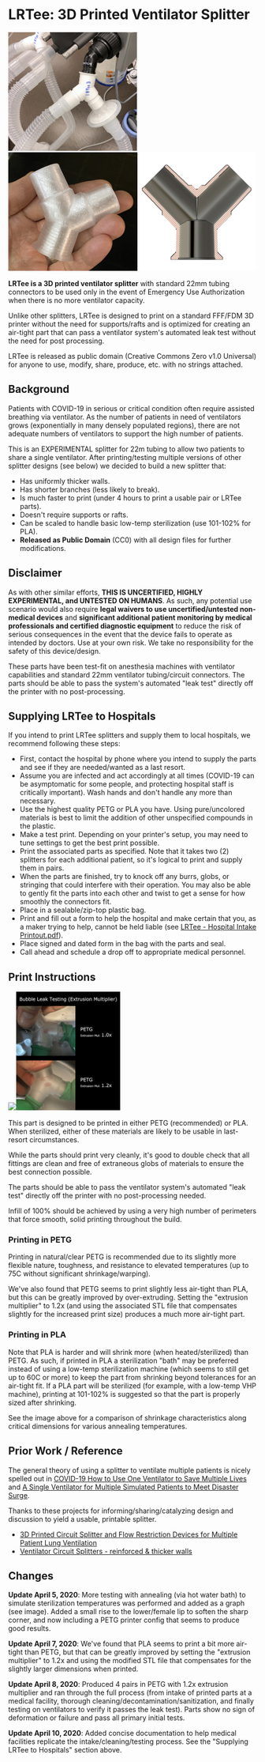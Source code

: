 # LRTee: 3D Printed Ventilator Splitter
<img src="./Images/LRTee_onMachine.JPG" style='max-height:240px;'/><img src="./Images/LRTee3_PETG.jpg" style='max-height:240px;'/><img src="./Images/LRTee3_CrossSection.png" style='max-height:240px;'/>

**LRTee is a 3D printed ventilator splitter** with standard 22mm tubing connectors to be used only in the event of Emergency Use Authorization when there is no more ventilator capacity.

Unlike other splitters, LRTee is designed to print on a standard FFF/FDM 3D printer without the need for supports/rafts and is optimized for creating an air-tight part that can pass a ventilator system's automated leak test without the need for post processing.

LRTee is released as public domain (Creative Commons Zero v1.0 Universal) for anyone to use, modify, share, produce, etc. with no strings attached.

## Background

Patients with COVID-19 in serious or critical condition often require assisted breathing via ventilator. As the number of patients in need of ventilators grows (exponentially in many densely populated regions), there are not adequate numbers of ventilators to support the high number of patients.

This is an EXPERIMENTAL splitter for 22m tubing to allow two patients to share a single ventilator. After printing/testing multiple versions of other splitter designs (see below) we decided to build a new splitter that:

* Has uniformly thicker walls.
* Has shorter branches (less likely to break).
* Is much faster to print (under 4 hours to print a usable pair or LRTee parts).
* Doesn't require supports or rafts.
* Can be scaled to handle basic low-temp sterilization (use 101-102% for PLA).
* **Released as Public Domain** (CC0) with all design files for further modifications.

## Disclaimer

As with other similar efforts, **THIS IS UNCERTIFIED, HIGHLY EXPERIMENTAL, and UNTESTED ON HUMANS**. As such, any potential use scenario would also require **legal waivers to use uncertified/untested non-medical devices** and **significant additional patient monitoring by medical professionals and certified diagnostic equipment** to reduce the risk of serious consequences in the event that the device fails to operate as intended by doctors. Use at your own risk. We take no responsibility for the safety of this device/design. 

These parts have been test-fit on anesthesia machines with ventilator capabilities and standard 22mm ventilator tubing/circuit connectors. The parts should be able to pass the system's automated "leak test" directly off the printer with no post-processing.

## Supplying LRTee to Hospitals

If you intend to print LRTee splitters and supply them to local hospitals, we recommend following these steps:

* First, contact the hospital by phone where you intend to supply the parts and see if they are needed/wanted as a last resort.
* Assume you are infected and act accordingly at all times (COVID-19 can be asymptomatic for some people, and protecting hospital staff is critically important). Wash hands and don't handle any more than necessary.
* Use the highest quality PETG or PLA you have. Using pure/uncolored materials is best to limit the addition of other unspecified compounds in the plastic.
* Make a test print. Depending on your printer's setup, you may need to tune settings to get the best print possible.
* Print the associated parts as specified. Note that it takes two (2) splitters for each additional patient, so it's logical to print and supply them in pairs.
* When the parts are finished, try to knock off any burrs, globs, or stringing that could interfere with their operation. You may also be able to gently fit the parts into each other and twist to get a sense for how smoothly the connectors fit.
* Place in a sealable/zip-top plastic bag.
* Print and fill out a form to help the hospital and make certain that you, as a maker trying to help, cannot be held liable (see [LRTee - Hospital Intake Printout.pdf](https://github.com/makefastworkshop/LRTee/blob/master/Docs/LRTee%20-%20Hospital%20Intake%20Printout.pdf)).
* Place signed and dated form in the bag with the parts and seal.
* Call ahead and schedule a drop off to appropriate medical personnel.

## Print Instructions

<img src="./Images/LRTee_Annealing_PLA_PETG_Comparison.png" style='max-height:240px;'/><img src="./Images/2020-04-06 - 4 RedDot bubble test comparison.png" style='max-height:240px;'/>

This part is designed to be printed in either PETG (recommended) or PLA. When sterilized, either of these materials are likely to be usable in last-resort circumstances.

While the parts should print very cleanly, it's good to double check that all fittings are clean and free of extraneous globs of materials to ensure the best connection possible. 

The parts should be able to pass the ventilator system's automated "leak test" directly off the printer with no post-processing needed.

Infill of 100% should be achieved by using a very high number of perimeters that force smooth, solid printing throughout the build.

### Printing in PETG

Printing in natural/clear PETG is recommended due to its slightly more flexible nature, toughness, and resistance to elevated temperatures (up to 75C without significant shrinkage/warping).

We've also found that PETG seems to print slightly less air-tight than PLA, but this can be greatly improved by over-extruding. Setting the "extrusion multiplier" to 1.2x (and using the associated STL file that compensates slightly for the increased print size) produces a much more air-tight part.

### Printing in PLA

Note that PLA is harder and will shrink more (when heated/sterilized) than PETG. As such, if printed in PLA a sterilization "bath" may be preferred instead of using a low-temp sterilization machine (which seems to still get up to 60C or more) to keep the part from shrinking beyond tolerances for an air-tight fit. If a PLA part will be sterilized (for example, with a low-temp VHP machine), printing at 101-102% is suggested so that the part is properly sized after shrinking.

See the image above for a comparison of shrinkage characteristics along critical dimensions for various annealing temperatures. 

## Prior Work / Reference

The general theory of using a splitter to ventilate multiple patients is nicely spelled out in [COVID-19 How to Use One Ventilator to Save Multiple Lives](https://www.youtube.com/watch?v=uClq978oohY) and [A Single Ventilator for Multiple Simulated Patients to Meet Disaster Surge](https://onlinelibrary.wiley.com/doi/epdf/10.1197/j.aem.2006.05.009).

Thanks to these projects for informing/sharing/catalyzing design and discussion to yield a usable, printable splitter.
* [3D Printed Circuit Splitter and Flow Restriction Devices for Multiple Patient Lung Ventilation](https://www.prusaprinters.org/prints/25808-3d-printed-circuit-splitter-and-flow-restriction-d)
* [Ventilator Circuit Splitters - reinforced & thicker walls](https://www.prusaprinters.org/prints/27803-ventilator-circuit-splitters-reinforced-thicker-wa)

## Changes

**Update April 5, 2020**: More testing with annealing (via hot water bath) to simulate sterilization temperatures was performed and added as a graph (see image). Added a small rise to the lower/female lip to soften the sharp corner, and now including a PETG printer config that seems to produce good results.

**Update April 7, 2020**: We've found that PLA seems to print a bit more air-tight than PETG, but that can be greatly improved by setting the "extrusion multiplier" to 1.2x and using the modified STL file that compensates for the slightly larger dimensions when printed.

**Update April 8, 2020**: Produced 4 pairs in PETG with 1.2x extrusion multiplier and ran through the full process (from intake of printed parts at a medical facility, thorough cleaning/decontamination/sanitization, and finally testing on ventilators to verify it passes the leak test).  Parts show no sign of deformation or failure and pass all primary initial tests.

**Update April 10, 2020**: Added concise documentation to help medical facilities replicate the intake/cleaning/testing process. See the "Supplying LRTee to Hospitals" section above.

